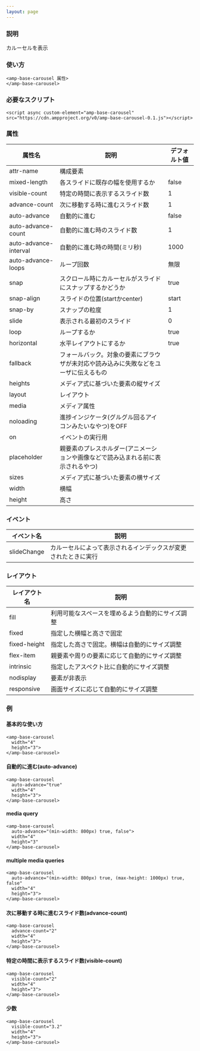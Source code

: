 ```yaml
---
layout: page
---
```


### 説明

カルーセルを表示

### 使い方

    <amp-base-carousel 属性>
    </amp-base-carousel>

### 必要なスクリプト

    <script async custom-element="amp-base-carousel" src="https://cdn.ampproject.org/v0/amp-base-carousel-0.1.js"></script>

### 属性

| 属性名                | 説明                                                   | デフォルト値 |
|-----------------------|--------------------------------------------------------|---------|
| attr-name             | 構成要素                                               |         |
| mixed-length          | 各スライドに既存の幅を使用するか                                 | false   |
| visible-count         | 特定の時間に表示するスライド数                                 | 1       |
| advance-count         | 次に移動する時に進むスライド数                                  | 1       |
| auto-advance          | 自動的に進む                                             | false   |
| auto-advance-count    | 自動的に進む時のスライド数                                    | 1       |
| auto-advance-interval | 自動的に進む時の時間(ミリ秒)                                | 1000    |
| auto-advance-loops    | ループ回数                                                | 無限    |
| snap                  | スクロール時にカルーセルがスライドにスナップするかどうか                          | true    |
| snap-align            | スライドの位置(startかcenter)                                | start   |
| snap-by               | スナップの粒度                                              | 1       |
| slide                 | 表示される最初のスライド                                       | 0       |
| loop                  | ループするか                                                 | true    |
| horizontal            | 水平レイアウトにするか                                          | true    |
| fallback              | フォールバック。対象の要素にブラウザが未対応や読み込みに失敗などをユーザに伝えるもの |         |
| heights               | メディア式に基づいた要素の縦サイズ                                 |         |
| layout                | レイアウト                                                  |         |
| media                 | メディア属性                                               |         |
| noloading             | 進捗インジケータ(グルグル回るアイコンみたいなやつ)をOFF                      |         |
| on                    | イベントの実行用                                            |         |
| placeholder           | 親要素のプレスホルダー(アニメーションや画像などで読み込まれる前に表示されるやつ)    |         |
| sizes                 | メディア式に基づいた要素の横サイズ                                 |         |
| width                 | 横幅                                                   |         |
| height                | 高さ                                                    |         |

### イベント

| イベント名      | 説明                                  |
|-------------|-------------------------------------|
| slideChange | カルーセルによって表示されるインデックスが変更されたときに実行 |

### レイアウト

| レイアウト名      | 説明                               |
|--------------|----------------------------------|
| fill         | 利用可能なスペースを埋めるよう自動的にサイズ調整 |
| fixed        | 指定した横幅と高さで固定                |
| fixed-height | 指定した高さで固定。横幅は自動的にサイズ調整 |
| flex-item    | 親要素や周りの要素に応じて自動的にサイズ調整 |
| intrinsic    | 指定したアスペクト比に自動的にサイズ調整       |
| nodisplay    | 要素が非表示                        |
| responsive   | 画面サイズに応じて自動的にサイズ調整         |

### 例

#### 基本的な使い方

    <amp-base-carousel
      width="4"
      height="3">
    </amp-base-carousel>

#### 自動的に進む(auto-advance)

    <amp-base-carousel
      auto-advance="true"
      width="4"
      height="3">
    </amp-base-carousel>

#### media query

    <amp-base-carousel
      auto-advance="(min-width: 800px) true, false">
      width="4"
      height="3"
    </amp-base-carousel>

#### multiple media queries

    <amp-base-carousel
      auto-advance="(min-width: 800px) true, (max-height: 1000px) true, false"
      width="4"
      height="3">
    </amp-base-carousel>

#### 次に移動する時に進むスライド数(advance-count)

    <amp-base-carousel
      advance-count="2"
      width="4"
      height="3">
    </amp-base-carousel>

#### 特定の時間に表示するスライド数(visible-count)

    <amp-base-carousel
      visible-count="2"
      width="4"
      height="3">
    </amp-base-carousel>

#### 少数

    <amp-base-carousel
      visible-count="3.2"
      width="4"
      height="3">
    </amp-base-carousel>
